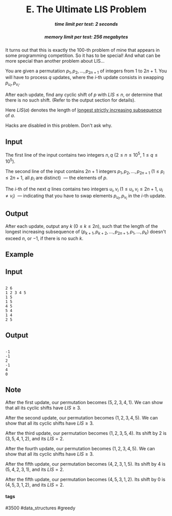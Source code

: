 <h1 style='text-align: center;'> E. The Ultimate LIS Problem</h1>

<h5 style='text-align: center;'>time limit per test: 2 seconds</h5>
<h5 style='text-align: center;'>memory limit per test: 256 megabytes</h5>

It turns out that this is exactly the $100$-th problem of mine that appears in some programming competition. So it has to be special! And what can be more special than another problem about LIS...

You are given a permutation $p_1, p_2, \ldots, p_{2n+1}$ of integers from $1$ to $2n+1$. You will have to process $q$ updates, where the $i$-th update consists in swapping $p_{u_i}, p_{v_i}$.

After each update, find any cyclic shift of $p$ with $LIS \le n$, or determine that there is no such shift. (Refer to the output section for details).

Here $LIS(a)$ denotes the length of [longest strictly increasing subsequence](https://en.wikipedia.org/wiki/Longest_increasing_subsequence) of $a$.

Hacks are disabled in this problem. Don't ask why.

## Input

The first line of the input contains two integers $n, q$ ($2 \le n \le 10^5$, $1 \le q \le 10^5$).

The second line of the input contains $2n+1$ integers $p_1, p_2, \ldots, p_{2n+1}$ ($1 \le p_i \le 2n+1$, all $p_i$ are distinct)  — the elements of $p$.

The $i$-th of the next $q$ lines contains two integers $u_i, v_i$ ($1 \le u_i, v_i \le 2n+1$, $u_i \neq v_i$)  — indicating that you have to swap elements $p_{u_i}, p_{v_i}$ in the $i$-th update.

## Output

After each update, output any $k$ $(0 \le k \le 2n)$, such that the length of the longest increasing subsequence of $(p_{k+1}, p_{k+2}, \ldots, p_{2n+1}, p_1, \ldots, p_k)$ doesn't exceed $n$, or $-1$, if there is no such $k$.

## Example

## Input


```

2 6
1 2 3 4 5
1 5
1 5
4 5
5 4
1 4
2 5

```
## Output


```

-1
-1
2
-1
4
0

```
## Note

After the first update, our permutation becomes $(5, 2, 3, 4, 1)$. We can show that all its cyclic shifts have $LIS \ge 3$.

After the second update, our permutation becomes $(1, 2, 3, 4, 5)$. We can show that all its cyclic shifts have $LIS \ge 3$.

After the third update, our permutation becomes $(1, 2, 3, 5, 4)$. Its shift by $2$ is $(3, 5, 4, 1, 2)$, and its $LIS = 2$.

After the fourth update, our permutation becomes $(1, 2, 3, 4, 5)$. We can show that all its cyclic shifts have $LIS \ge 3$.

After the fifth update, our permutation becomes $(4, 2, 3, 1, 5)$. Its shift by $4$ is $(5, 4, 2, 3, 1)$, and its $LIS = 2$.

After the fifth update, our permutation becomes $(4, 5, 3, 1, 2)$. Its shift by $0$ is $(4, 5, 3, 1, 2)$, and its $LIS = 2$.



#### tags 

#3500 #data_structures #greedy 